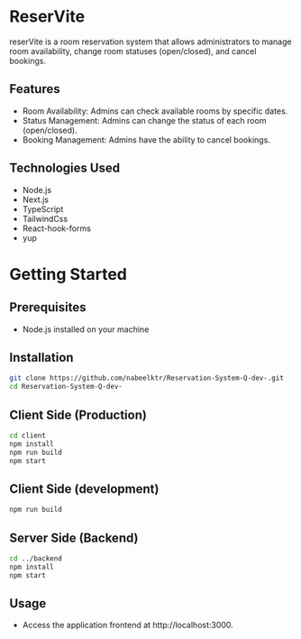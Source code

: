# ReserVite

reserVite is a room reservation system that allows administrators to manage room availability, change room statuses (open/closed), and cancel bookings.

## Features

- Room Availability: Admins can check available rooms by specific dates.
- Status Management: Admins can change the status of each room (open/closed).
- Booking Management: Admins have the ability to cancel bookings.

## Technologies Used

- Node.js
- Next.js
- TypeScript
- TailwindCss
- React-hook-forms
- yup


# Getting Started

## Prerequisites
- Node.js installed on your machine
## Installation

```bash
git clone https://github.com/nabeelktr/Reservation-System-Q-dev-.git
cd Reservation-System-Q-dev-
```
## Client Side (Production)
```bash
cd client
npm install
npm run build
npm start
```
## Client Side (development)
```bash
npm run build
```

## Server Side (Backend)
```bash
cd ../backend
npm install
npm start
```
## Usage
- Access the application frontend at http://localhost:3000.
